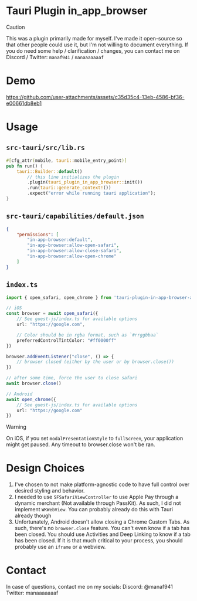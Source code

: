 # Tauri Plugin in_app_browser
> [!CAUTION]
> This was a plugin primarily made for myself. I've made it open-source so that other people could use it, but I'm not willing to document everything. If you do need some help / clarification / changes, you can contact me on Discord / Twitter: `manaf941` / `manaaaaaaaf`

# Demo
https://github.com/user-attachments/assets/c35d35c4-13eb-4586-bf36-e00661db8eb1

# Usage
## `src-tauri/src/lib.rs`
```rs
#[cfg_attr(mobile, tauri::mobile_entry_point)]
pub fn run() {
    tauri::Builder::default()
        // this line initializes the plugin
        .plugin(tauri_plugin_in_app_browser::init())
        .run(tauri::generate_context!())
        .expect("error while running tauri application");
}
```

## `src-tauri/capabilities/default.json`
```json
{
    "permissions": [
        "in-app-browser:default",
        "in-app-browser:allow-open-safari",
        "in-app-browser:allow-close-safari",
        "in-app-browser:allow-open-chrome"
    ]
}

```

## `index.ts`
```ts
import { open_safari, open_chrome } from 'tauri-plugin-in-app-browser-api'

// iOS
const browser = await open_safari({
    // See guest-js/index.ts for available options
    url: "https://google.com",

    // Color should be in rgba format, such as `#rrggbbaa`
    preferredControlTintColor: "#ff0000ff"
})

browser.addEventListener("close", () => {
    // browser closed (either by the user or by browser.close())
})

// after some time, force the user to close safari
await browser.close()

// Android
await open_chrome({
    // See guest-js/index.ts for available options
    url: "https://google.com"
})
```

> [!WARNING]
> On iOS, if you set `modalPresentationStyle` to `fullScreen`, your application might get paused. Any timeout to browser.close won't be ran.

# Design Choices
1. I've chosen to not make platform-agnostic code to have full control over desired styling and behavior.
2. I needed to use `SFSafariViewController` to use Apple Pay through a dynamic merchant (Not available through PassKit). As such, I did not implement `WKWebView`. You can probably already do this with Tauri already though
3. Unfortunately, Android doesn't allow closing a Chrome Custom Tabs. As such, there's no `browser.close` feature. You can't even know if a tab has been closed. You should use Activities and Deep Linking to know if a tab has been closed. If it is that much critical to your process, you should probably use an `iframe` or a webview.

# Contact
In case of questions, contact me on my socials:
Discord: @manaf941
Twitter: manaaaaaaaf
